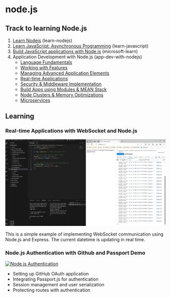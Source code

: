 # node.js
## Track to learning Node.js
1. [Learn Nodejs](https://www.codecademy.com/enrolled/courses/learn-node-js) (learn-nodejs)
2. [Learn JavaScript: Asynchronous Programming](https://www.codecademy.com/enrolled/courses/asynchronous-javascript) (learn-javascript)
3. [Build JavaScript applications with Node.js](https://learn.microsoft.com/en-us/training/paths/build-javascript-applications-nodejs/) (microsoft-learn)
4. Application Development with Node.js (app-dev-with-nodejs)
    - [Language Fundamentals](https://www.skillsoft.com/course/application-development-with-nodejs-language-fundamentals-2e46f870-631b-11e8-a845-7feea7c0e6e7)
    - [Working with Features](https://www.skillsoft.com/course/application-development-with-nodejs-working-with-features-16e91bd0-631c-11e8-a845-7feea7c0e6e7)
    - [Managing Advanced Application Elements](https://www.skillsoft.com/course/application-development-with-nodejs-managing-advanced-application-elements-d8012d30-631c-11e8-a845-7feea7c0e6e7)
    - [Real-time Applications](https://www.skillsoft.com/course/application-development-with-nodejs-real-time-applications-a5c8a8c0-7091-11e8-89f6-fdb9a0086216)
    - [Security & Middleware Implementation](https://www.skillsoft.com/course/application-development-with-nodejs-security-middleware-implementation-64903a30-73a2-11e8-82d9-bf3deb09ab23)
    - [Build Apps using Modules & MEAN Stack](https://www.skillsoft.com/course/application-development-with-nodejs-build-apps-using-modules-mean-stack-8d3c8fa0-73a3-11e8-82d9-bf3deb09ab23)
    - [Node Clusters & Memory Optimizations](https://www.skillsoft.com/course/application-development-with-nodejs-node-clusters-memory-optimizations-9a994d70-6af5-11e8-981b-cd9e3ae019a4)
    - [Microservices](https://www.skillsoft.com/course/application-development-with-nodejs-microservices-b3ddfe40-6ee0-11e8-a814-671ad7cef381)

## Learning
### Real-time Applications with WebSocket and Node.js

![websocket](https://github.com/victorjongsoon/nodejs/blob/main/app-dev-with-nodejs/real-time-app/real-time-ex1/real-time-app.PNG)

This is a simple example of implementing WebSocket communication using Node.js and Express. The current datetime is updating in real time.


### Node.js Authentication with Github and Passport Demo

[![Node.js Authentication](https://i3.ytimg.com/vi/n823WRjQqGE/maxresdefault.jpg)](https://youtu.be/n823WRjQqGE)

- Setting up GitHub OAuth application
- Integrating Passport.js for authentication
- Session management and user serialization
- Protecting routes with authentication







